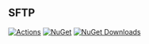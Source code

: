 ## SFTP

[![Actions](https://github.com/wk-j/sftp-library/workflows/NuGet/badge.svg)](https://github.com/wk-j/sftp-library/actions)
[![NuGet](https://img.shields.io/nuget/v/wk.SftpLibrary.svg)](https://www.nuget.org/packages/wk.SftpLibrary)
[![NuGet Downloads](https://img.shields.io/nuget/dt/wk.SftpLibrary.svg)](https://www.nuget.org/packages/wk.SftpLibrary)
